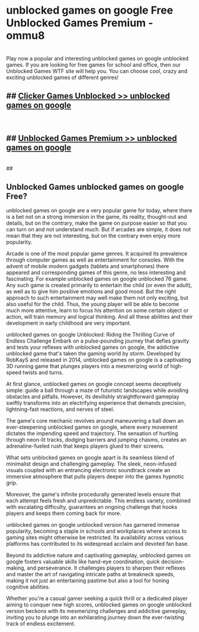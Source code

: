# unblocked games on google  Free Unblocked Games Premium - ommu8 <br>
<br>
Play now a popular and interesting unblocked games on google unblocked games. If you are looking for free games for school and office, then our Unblocked Games WTF site will help you. You can choose cool, crazy and exciting unblocked games of different genres!


## ##  [Clicker Games Unblocked >> unblocked games on google](http://freeplayer.one?title=unblocked_games_on_google&ref=UGames)
  <br>

##  ## [Unblocked Games Premium >> unblocked games on google](http://freeplayer.one?title=unblocked_games_on_google&ref=UGames)
  <br>
  ##



## Unblocked Games unblocked games on google Free?

unblocked games on google are a very popular game for today, where there is a bet not on a strong immersion in the game, its reality, thought-out and details, but on the contrary, make the game on purpose easier so that you can turn on and not understand much. But if arcades are simple, it does not mean that they are not interesting, but on the contrary even enjoy more popularity.

Arcade is one of the most popular game genres. It acquired its prevalence through computer games as well as entertainment for consoles. With the advent of mobile modern gadgets (tablets and smartphones) there appeared and corresponding games of this genre, no less interesting and fascinating. For example unblocked games on google unblocked 76 game. Any such game is created primarily to entertain the child (or even the adult), as well as to give him positive emotions and good mood. But the right approach to such entertainment may well make them not only exciting, but also useful for the child. Thus, the young player will be able to become much more attentive, learn to focus his attention on some certain object or action, will train memory and logical thinking. And all these abilities and their development in early childhood are very important.

unblocked games on google Unblocked: Riding the Thrilling Curve of Endless Challenge
Embark on a pulse-pounding journey that defies gravity and tests your reflexes with unblocked games on google, the addictive unblocked game that's taken the gaming world by storm. Developed by RobKayS and released in 2014, unblocked games on google is a captivating 3D running game that plunges players into a mesmerizing world of high-speed twists and turns.

At first glance, unblocked games on google concept seems deceptively simple: guide a ball through a maze of futuristic landscapes while avoiding obstacles and pitfalls. However, its devilishly straightforward gameplay swiftly transforms into an electrifying experience that demands precision, lightning-fast reactions, and nerves of steel.

The game's core mechanic revolves around maneuvering a ball down an ever-steepening unblocked games on google, where every movement dictates the impending speed and trajectory. The sensation of hurtling through neon-lit tracks, dodging barriers and jumping chasms, creates an adrenaline-fueled rush that keeps players glued to their screens.

What sets unblocked games on google apart is its seamless blend of minimalist design and challenging gameplay. The sleek, neon-infused visuals coupled with an entrancing electronic soundtrack create an immersive atmosphere that pulls players deeper into the games hypnotic grip.

Moreover, the game's infinite procedurally generated levels ensure that each attempt feels fresh and unpredictable. This endless variety, combined with escalating difficulty, guarantees an ongoing challenge that hooks players and keeps them coming back for more.

unblocked games on google unblocked version has garnered immense popularity, becoming a staple in schools and workplaces where access to gaming sites might otherwise be restricted. Its availability across various platforms has contributed to its widespread acclaim and devoted fan base.

Beyond its addictive nature and captivating gameplay, unblocked games on google fosters valuable skills like hand-eye coordination, quick decision-making, and perseverance. It challenges players to sharpen their reflexes and master the art of navigating intricate paths at breakneck speeds, making it not just an entertaining pastime but also a tool for honing cognitive abilities.

Whether you're a casual gamer seeking a quick thrill or a dedicated player aiming to conquer new high scores, unblocked games on google unblocked version beckons with its mesmerizing challenges and addictive gameplay, inviting you to plunge into an exhilarating journey down the ever-twisting track of endless excitement.